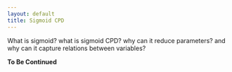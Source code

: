 ```yaml
---
layout: default
title: Sigmoid CPD
---
```


What is sigmoid? what is sigmoid CPD? why can it reduce parameters? and why can it capture relations between variables?

**To Be Continued**